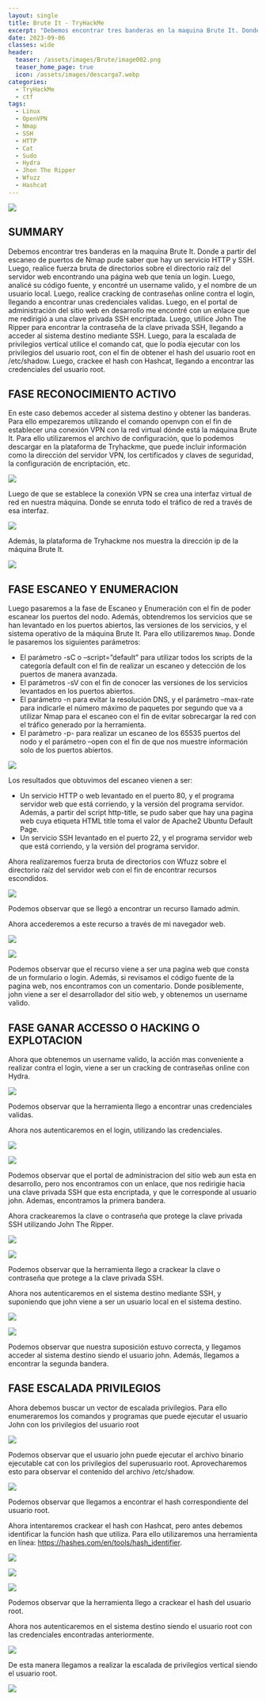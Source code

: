 ```yaml
---
layout: single
title: Brute It - TryHackMe
excerpt: "Debemos encontrar tres banderas en la maquina Brute It. Donde a partir del escaneo de puertos de Nmap pude saber que hay un servicio HTTP y SSH. Luego, realice fuerza bruta de directorios sobre el directorio raíz del servidor web encontrando una página web que tenía un login. Luego, analicé su código fuente, y encontré un username valido, y el nombre de un usuario local. Luego, realice cracking de contraseñas online contra el login, llegando a encontrar unas credenciales validas. Luego, en el portal de administración del sitio web en desarrollo me encontré con un enlace que me redirigió a una clave privada SSH encriptada. Luego, utilice John The Ripper para encontrar la contraseña de la clave privada SSH, llegando a acceder al sistema destino mediante SSH. Luego, para la escalada de privilegios vertical utilice el comando cat, que lo podía ejecutar con los privilegios del usuario root, con el fin de obtener el hash del usuario root en /etc/shadow. Luego, crackee el hash con Hashcat, llegando a encontrar las credenciales del usuario root."
date: 2023-09-06	
classes: wide
header:
  teaser: /assets/images/Brute/image002.png
  teaser_home_page: true
  icon: /assets/images/descarga7.webp
categories:
  - TryHackMe
  - ctf
tags:
  - Linux  
  - OpenVPN
  - Nmap
  - SSH
  - HTTP
  - Cat
  - Sudo
  - Hydra
  - Jhon The Ripper
  - Wfuzz
  - Hashcat
---
```


![](/assets/images/Brute/image001.png)

## SUMMARY

Debemos encontrar tres banderas en la maquina Brute It. Donde a partir del escaneo de puertos de Nmap pude saber que hay un servicio HTTP y SSH. Luego, realice fuerza bruta de directorios sobre el directorio raíz del servidor web encontrando una página web que tenía un login. Luego, analicé su código fuente, y encontré un username valido, y el nombre de un usuario local. Luego, realice cracking de contraseñas online contra el login, llegando a encontrar unas credenciales validas. Luego, en el portal de administración del sitio web en desarrollo me encontré con un enlace que me redirigió a una clave privada SSH encriptada. Luego, utilice John The Ripper para encontrar la contraseña de la clave privada SSH, llegando a acceder al sistema destino mediante SSH. Luego, para la escalada de privilegios vertical utilice el comando cat, que lo podía ejecutar con los privilegios del usuario root, con el fin de obtener el hash del usuario root en /etc/shadow. Luego, crackee el hash con Hashcat, llegando a encontrar las credenciales del usuario root.

## FASE RECONOCIMIENTO ACTIVO

En este caso debemos acceder al sistema destino y obtener las banderas. Para ello empezaremos utilizando el comando openvpn con el fin de establecer una conexión VPN con la red virtual dónde está la máquina Brute It. Para ello utilizaremos el archivo de configuración, que lo podemos descargar en la plataforma de Tryhackme, que puede incluir información como la dirección del servidor VPN, los certificados y claves de seguridad, la configuración de encriptación, etc.

![](/assets/images/Brute/image003.png)

Luego de que se establece la conexión VPN se crea una interfaz virtual de red en nuestra máquina. Donde se enruta todo el tráfico de red a través de esa interfaz.

![](/assets/images/Brute/image004.png)

Además, la plataforma de Tryhackme nos muestra la dirección ip de la máquina Brute It.

![](/assets/images/Brute/image005.png)

## FASE ESCANEO Y ENUMERACION

Luego pasaremos a la fase de Escaneo y Enumeración con el fin de poder escanear los puertos del nodo. Además, obtendremos los servicios que se han levantado en los puertos abiertos, las versiones de los servicios, y el sistema operativo de la máquina Brute It. Para ello utilizaremos `Nmap`. Donde le pasaremos los siguientes parámetros:

- El parámetro -sC o –script=”default” para utilizar todos los scripts de la categoría default con el fin de realizar un escaneo y detección de los puertos de manera avanzada.
- El parámetros -sV con el fin de conocer las versiones de los servicios levantados en los puertos abiertos.
- El parámetro -n para evitar la resolución DNS, y el parámetro –max-rate para indicarle el número máximo de paquetes por segundo que va a utilizar Nmap para el escaneo con el fin de evitar sobrecargar la red con el tráfico generado por la herramienta.
- El parámetro -p- para realizar un escaneo de los 65535 puertos del nodo y el parámetro –open con el fin de que nos muestre información solo de los puertos abiertos.

![](/assets/images/Brute/image006.png)

Los resultados que obtuvimos del escaneo vienen a ser:

- Un servicio HTTP o web levantado en el puerto 80, y el programa servidor web que está corriendo, y la versión del programa servidor. Además, a partir del script http-title, se pudo saber que hay una pagina web cuya etiqueta HTML title toma el valor de Apache2 Ubuntu Default Page.
- Un servicio SSH levantado en el puerto 22, y el programa servidor web que está corriendo, y la versión del programa servidor.

Ahora realizaremos fuerza bruta de directorios con Wfuzz sobre el directorio raíz del servidor web con el fin de encontrar recursos escondidos.

![](/assets/images/Brute/image007.png)

Podemos observar que se llegó a encontrar un recurso llamado admin.

Ahora accederemos a este recurso a través de mi navegador web.

![](/assets/images/Brute/image008.png)

![](/assets/images/Brute/image009.png)

Podemos observar que el recurso viene a ser una pagina web que consta de un formulario o login. Además, si revisamos el código fuente de la pagina web, nos encontramos con un comentario. Donde posiblemente, john viene a ser el desarrollador del sitio web, y obtenemos un username valido.

## FASE GANAR ACCESSO O HACKING O EXPLOTACION

Ahora que obtenemos un username valido, la acción mas conveniente a realizar contra el login, viene a ser un cracking de contraseñas online con Hydra.

![](/assets/images/Brute/image010.png)

Podemos observar que la herramienta llego a encontrar unas credenciales validas.

Ahora nos autenticaremos en el login, utilizando las credenciales.

![](/assets/images/Brute/image011.png)

![](/assets/images/Brute/image012.png)

Podemos observar que el portal de administracion del sitio web aun esta en desarrollo, pero nos encontramos con un enlace, que nos redirigie hacia una clave privada SSH que esta encriptada, y que le corresponde al usuario john. Ademas, encontramos la primera bandera.

Ahora crackearemos la clave o contraseña que protege la clave privada SSH utilizando John The Ripper.

![](/assets/images/Brute/image013.png)

![](/assets/images/Brute/image014.png)

Podemos observar que la herramienta llego a crackear la clave o contraseña que protege a la clave privada SSH.

Ahora nos autenticaremos en el sistema destino mediante SSH, y suponiendo que john viene a ser un usuario local en el sistema destino.

![](/assets/images/Brute/image015.png)

![](/assets/images/Brute/image016.png)

Podemos observar que nuestra suposición estuvo correcta, y llegamos acceder al sistema destino siendo el usuario john. Además, llegamos a encontrar la segunda bandera.

## FASE ESCALADA PRIVILEGIOS

Ahora debemos buscar un vector de escalada privilegios. Para ello enumeraremos los comandos y programas que puede ejecutar el usuario John con los privilegios del usuario root

![](/assets/images/Brute/image017.png)

Podemos observar que el usuario john puede ejecutar el archivo binario ejecutable cat con los privilegios del superusuario root. Aprovecharemos esto para observar el contenido del archivo /etc/shadow.

![](/assets/images/Brute/image018.png)

Podemos observar que llegamos a encontrar el hash correspondiente del usuario root.

Ahora intentaremos crackear el hash con Hashcat, pero antes debemos identificar la función hash que utiliza. Para ello utilizaremos una herramienta en línea: https://hashes.com/en/tools/hash_identifier.

![](/assets/images/Brute/image019.png)

![](/assets/images/Brute/image020.png)

![](/assets/images/Brute/image021.png)

Podemos observar que la herramienta llego a crackear el hash del usuario root.

Ahora nos autenticaremos en el sistema destino siendo el usuario root con las credenciales encontradas anteriormente.

![](/assets/images/Brute/image022.png)

De esta manera llegamos a realizar la escalada de privilegios vertical siendo el usuario root.

![](/assets/images/Brute/image023.png) 
 
 

 
 

 
 
 
 
 
 
 
 
 
 
 
 
 
 
 
 
 



































